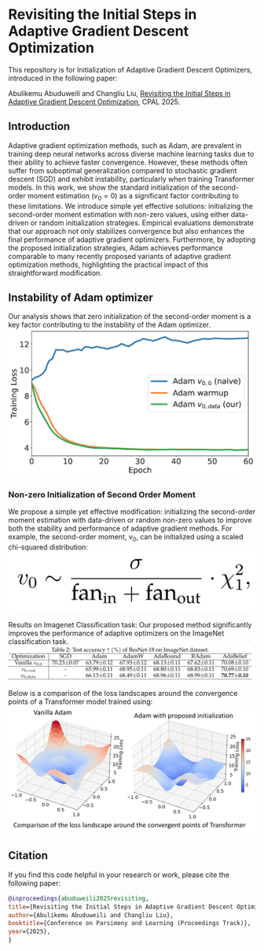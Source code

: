 # Revisiting the Initial Steps in Adaptive Gradient Descent Optimization

This repository is for Initialization of Adaptive Gradient Descent Optimizers, introduced in the following paper:
 
Abulikemu Abuduweili and Changliu Liu, [Revisiting the Initial Steps in Adaptive Gradient Descent Optimization](https://arxiv.org/abs/2412.02153), CPAL 2025.  
 



## Introduction
Adaptive gradient optimization methods, such as Adam, are prevalent in training deep neural networks across diverse machine learning tasks due to their ability to achieve faster convergence. However, these methods often suffer from suboptimal generalization compared to stochastic gradient descent (SGD) and exhibit instability, particularly when training Transformer models.
In this work, we show the standard initialization of the second-order moment estimation ($v_0 =0$) as a significant factor contributing to these limitations. We introduce simple yet effective solutions: initializing the second-order moment estimation with non-zero values, using either data-driven or random initialization strategies. Empirical evaluations demonstrate that our approach not only stabilizes convergence but also enhances the final performance of adaptive gradient optimizers. Furthermore, by adopting the proposed initialization strategies, Adam achieves performance comparable to many recently proposed variants of adaptive gradient optimization methods, highlighting the practical impact of this straightforward modification.


##  Instability of Adam optimizer
Our analysis shows that zero initialization of the second-order moment is a key factor contributing to the instability of the Adam optimizer.
![Adam](figs/transform_init.png)

### Non-zero Initialization of Second Order Moment
We propose a simple yet effective modification: initializing the second-order moment estimation with data-driven or random non-zero values to improve both the stability and performance of adaptive gradient methods.
For example, the second-order moment, $v_0$, can be initialized using a scaled chi-squared distribution:
![random_init](figs/rnd_init.png)

Results on Imagenet Classification task:
Our proposed method significantly improves the performance of adaptive optimizers on the ImageNet classification task.
![imagenet](figs/imagenet_result.png)

Below is a comparison of the loss landscapes around the convergence points of a Transformer model trained using:
![loss_landscape](figs/Adaminit.png)

## Citation
If you find this code helpful in your research or work, please cite the following paper:
```BibTex
@inproceedings{abuduweili2025revisiting,
title={Revisiting the Initial Steps in Adaptive Gradient Descent Optimization},
author={Abulikemu Abuduweili and Changliu Liu},
booktitle={Conference on Parsimony and Learning (Proceedings Track)},
year={2025},
}
```